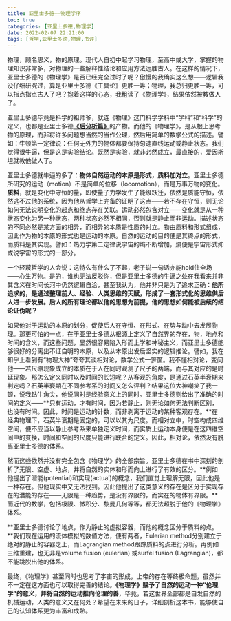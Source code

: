 ```yaml
---
title: 亚里士多德——物理学序
toc: true
categories: [亚里士多德,物理学]
date: 2022-02-07 22:21:00
tags: [哲学,亚里士多德,物理,书评]
---
```


物理，顾名思义，物的原理。现代人自初中起学习物理，至高中或大学，掌握的物理知识非常多，对物理的一些解释性结论和应用方法远胜古人。在这样的情况下，亚里士多德的《物理学》是否已经完全过时了呢？傲慢的我确实这么想——逻辑我没仔细研究过，算是亚里士多德《工具论》更胜一筹；物理，我总归更胜一筹，可以指点指点古人了吧？抱着这样的心态，我粗读了《物理学》，结果依然被教做人了。

亚里士多德毕竟是科学的祖师爷，就连《物理》这门科学学科中“学科”和“科学”的定义，也都是亚里士多德[**《后分析篇》**](/2021/12/19/亚里士多德/亚里士多德——后分析篇解读/)的产物。而他的《物理学》，是从根上思考物的原理，而非将许多问题想当然的当作公理，然后用简单的数学公式的描述。譬如：牛顿第一定律说：任何无外力的物体都要保持匀速直线运动或静止状态。我们觉得很牛逼，但是这是实验结论。既然是实验，就非必然成立，最直接的，爱因斯坦就教他做人了。

亚里士多德就牛逼的多了：**物体自然运动的本原是形式，质料加对立**。亚里士多德所研究的运动（motion）不是简单的位移（locomotion），而是万事万物的变化。**质料**，就是变化中守恒的量，即使量子力学发生了能级跃迁，依然是质能守恒，依然逃不过他的系统，因为他从哲学上完备的证明了这点——若不存在守恒，则无论如何无法说明变化的起点和终点存在关联。运动必然包含对立——变化就是从一种状态变化为另一种状态，两种状态必然不相同，否则就是静止而非运动。描述状态的不同必然是某方面的相异，而相异的本质是性质的对立。物由质料和形式组成，因此作为物的本原的形式也是运动的本原。自然的运动的目的便是其终点的形式，而质料是其实现。譬如：热力学第二定律说宇宙的熵不断增加，熵便是宇宙形式抑或说宇宙的形式的一部分。

一个轻蔑哲学的人会说：这特么有什么了不起，老子说一句话亦能hold住全场——心生万物。是的，谁也无法反驳你，但是亚里士多德的牛逼之处在我看来并非其含义在时间长河中仍然逻辑自洽，甚至我认为，他并非只是为了追求正确：**他所追求的，是通过整理前人、经验、人类思维的天赋，形成了一套形式化的思维供后人进一步发展。后人的所有理论都以他的思想为前提，他的思想如何能被后续的结论证伪呢？**

如果他对于运动的本原的划分，促使后人在守恒、在形式、在势与动中去发展物理。那更可怕的一点，在于亚里士多德从根源上定义了自然界的存在，物，地点和时间的含义，而这些问题，显然很容易陷入形而上学和神秘主义，而亚里士多德能够很好的分离出不证自明的本原，以及从本原出发后坚实的逻辑推论。譬如，我在知乎上看到有“物理大神”夸夸其谈相对论，数学公式一箩筐。我不懂相对论，变问他——若尺缩现象成立的本质在于人在同时观测了尺子的两端，而与其对应的是时延现象。那怎么定义同时以及时间的长短呢？从客观的角度，是通过石英半衰期来判定吗？石英半衰期在不同参考系的时间又怎么评判？结果这位大神嘲笑了我一顿，说我钻牛角尖，他说同时是经验意义上的同时。亚里士多德则给出了准确的时间的定义——**只有运动，才有时间，因为若静止，则无论如何无法判断区别，也没有时间。因此，时间是运动的计数，而非剥离于运动的某种客观存在。**在经典物理下，石英半衰期是固定的，可以以其为尺度。而相对立中，时空构成四维空间，便不应当以静止参考系来单独定义时间，而实质上运动本身便是在这四维空间中的变换，时间和空间的尺度只能进行联合的定义。因此，相对论，依然没有脱离亚里士多德的体系。

然而这些依然并没有完全包含《物理学》的全部宗旨。亚里士多德在书中深刻的剖析了无限、空虚、地点，并将自然的实体和形而向上进行了有效的区分。**例如他提出了潜能(potential)和实现(actual)的概念，我们直觉上理解无限，因此他是一种存在。但他现实中又无法找到。因此他提出了这类意义的存在是区分于实现存在的潜能的存在——无限是一种趋势，是没有界限的，而实在的物体有界限。**而近代的数学，包括极限、微积分、黎曼几何等等，都无法超脱于他的《物理学》体系。

**亚里士多德讨论了地点，作为静止的虚拟容器，而他的概念区分于质料的点。**我们现在运用的流体模拟的数值方法，便有两者，Eulerian method分别建立于绝对的静止的容器之上，而Lagrangian method跟踪质料的点进行分析。再例如三维重建，也无非是volume fusion (eulerian) 或surfel fusion (Lagrangian)，都不能跳脱出他的体系。

最终，《物理学》甚至同时也思考了宇宙的形成，上帝的存在等终极命题，虽然并不一定在这方面也可以取得完善的结论。**《物理学》赋予了自然的运动一种“伦理学”的意义，并将自然的运动推向伦理的善**，毕竟，若这世界全部都是自发自然的机械运动，人类的意义又在何处？希望在未来的日子，详细剖析这本书，能够使自己的认知体系更为丰富和成熟。